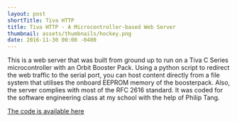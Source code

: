 ```yaml
---
layout: post
shortTitle: Tiva HTTP
title: Tiva HTTP - A Microcontroller-based Web Server
thumbnail: assets/thumbnails/hockey.png
date: 2016-11-30 00:00 -0400
---
```



<!---
Write a really in depth explanation for this with more pictures and maybe refactor and redo my code
-->
This is a web server that was built from ground up to run on a Tiva C Series microcontroller with an Orbit Booster Pack. Using a python script to redirect the web traffic to the serial port, you can host content directly from a file system that utilises the onboard EEPROM memory of the boosterpack. Also, the server complies with most of the RFC 2616 standard. It was coded for the software engineering class at my school with the help of Philip Tang.

[The code is available here](https://github.com/AideTechBot/tiva-httpd)
